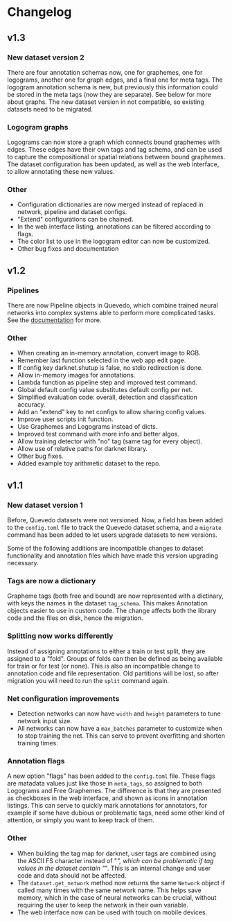 # Changelog

## v1.3

### New dataset version 2

There are four annotation schemas now, one for graphemes, one for logograms,
another one for graph edges, and a final one for meta tags. The logogram
annotation schema is new, but previously this information could be stored in
the meta tags (now they are separate). See below for more about graphs. The new
dataset version in not compatible, so existing datasets need to be migrated.

### Logogram graphs

Logograms can now store a graph which connects bound graphemes with edges. These
edges have their own tags and tag schema, and can be used to capture the
compositional or spatial relations between bound graphemes. The dataset
configuration has been updated, as well as the web interface, to allow
annotating these new values.

### Other

- Configuration dictionaries are now merged instead of replaced in network, pipeline and dataset configs.
- "Extend" configurations can be chained.
- In the web interface listing, annotations can be filtered according to flags.
- The color list to use in the logogram editor can now be customized.
- Other bug fixes and documentation

## v1.2

### Pipelines

There are now Pipeline objects in Quevedo, which combine trained neural networks
into complex systems able to perform more complicated tasks. See the
[documentation](https://agarsev.github.io/quevedo/latest/pipes/) for more.

### Other

- When creating an in-memory annotation, convert image to RGB.
- Remember last function selected in the web app edit page.
- If config key darknet.shutup is false, no stdio redirection is done.
- Allow in-memory images for annotations.
- Lambda function as pipeline step and improved test command.
- Global default config value substitutes default config per net.
- Simplified evaluation code: overall, detection and classification accuracy.
- Add an "extend" key to net configs to allow sharing config values.
- Improve user scripts init function.
- Use Graphemes and Logograms instead of dicts.
- Improved test command with more info and better algos.
- Allow training detector with "no" tag (same tag for every object).
- Allow use of relative paths for darknet library.
- Other bug fixes.
- Added example toy arithmetic dataset to the repo.

## v1.1

### New dataset version 1

Before, Quevedo datasets were not versioned. Now, a field has been added to the
`config.toml` file to track the Quevedo dataset schema, and a `migrate` command
has been added to let users upgrade datasets to new versions.

Some of the following additions are incompatible changes to dataset
functionality and annotation files which have made this version upgrading
necessary.

### Tags are now a dictionary

Grapheme tags (both free and bound) are now represented with a dictinary, with
keys the names in the dataset `tag_schema`. This makes Annotation objects easier
to use in custom code. The change affects both the library code and the files on
disk, hence the migration.

### Splitting now works differently

Instead of assigning annotations to either a train or test split, they are
assigned to a "fold". Groups of folds can then be defined as being available for
train or for test (or none). This is also an incompatible change to annotation
code and file representation. Old partitions will be lost, so after migration
you will need to run the `split` command again.

### Net configuration improvements

- Detection networks can now have `width` and `height` parameters to tune
    network input size.
- All networks can now have a `max_batches` parameter to customize when to stop
    training the net. This can serve to prevent overfitting and shorten training
    times.

### Annotation flags

A new option "flags" has been added to the `config.toml` file. These flags are
matadata values just like those in `meta_tags`, so assigned to both Logograms
and Free Graphemes. The difference is that they are presented as checkboxes in
the web interface, and shown as icons in annotation listings. This can serve to
quickly mark annotations for annotators, for example if some have dubious or
problematic tags, need some other kind of attention, or simply you want to keep
track of them.

### Other

- When building the tag map for darknet, user tags are combined using the ASCII
    FS character instead of "_", which can be problematic if tag values in the
    dataset contain "_". This is an internal change and user code and data
    should not be affected.
- The `dataset.get_network` method now returns the same `Network` object if
    called many times with the same network name. This helps save memory, which
    in the case of neural networks can be crucial, without requiring the user to
    keep the network in their own variable.
- The web interface now can be used with touch on mobile devices.
